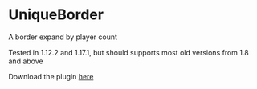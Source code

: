 # UniqueBorder
A border expand by player count

Tested in 1.12.2 and 1.17.1, but should supports most old versions from 1.8 and above

Download the plugin [here](https://github.com/xHexed/UniqueBorder/releases)
